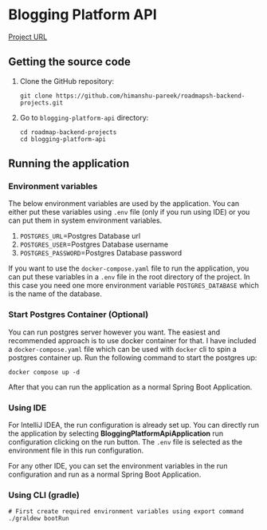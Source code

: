 # Blogging Platform API

[Project URL](https://roadmap.sh/projects/blogging-platform-api)

## Getting the source code

1. Clone the GitHub repository:
   ```shell
   git clone https://github.com/himanshu-pareek/roadmapsh-backend-projects.git
    ```
   
2. Go to `blogging-platform-api` directory:
    ```shell
    cd roadmap-backend-projects
    cd blogging-platform-api
    ```

## Running the application

### Environment variables

The below environment variables are used by the application. You can either put these variables using `.env` file (only if you run using IDE) or you can put them in system environment variables.

1. `POSTGRES_URL`=Postgres Database url
2. `POSTGRES_USER`=Postgres Database username
3. `POSTGRES_PASSWORD`=Postgres Database password

If you want to use the `docker-compose.yaml` file to run the application, you can put these variables in a `.env` file in the root directory of the project. In this case you need one more environment variable `POSTGRES_DATABASE` which is the name of the database.

### Start Postgres Container (Optional)

You can run postgres server however you want. The easiest and recommended approach is to use docker container for that. I have included a `docker-compose.yaml` file which can be used with `docker` cli to spin a postgres container up. Run the following command to start the postgres up:

```shell
docker compose up -d
```

After that you can run the application as a normal Spring Boot Application.

### Using IDE

For IntelliJ IDEA, the run configuration is already set up. You can directly run the application by selecting **BloggingPlatformApiApplication** run configuration clicking on the run button. The `.env` file is selected as the environment file in this run configuration.

For any other IDE, you can set the environment variables in the run configuration and run as a normal Spring Boot Application.

### Using CLI (gradle)

```shell
# First create required environment variables using export command
./graldew bootRun
```
